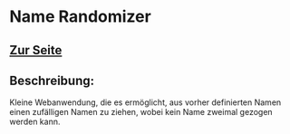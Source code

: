 # Name Randomizer

## [Zur Seite](https://robbdouglas.github.io/name-randomizer/)

## Beschreibung: 

Kleine Webanwendung, die es ermöglicht, aus vorher definierten Namen einen zufälligen Namen zu ziehen, wobei kein Name zweimal gezogen werden kann.

